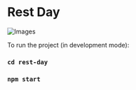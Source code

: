 # Rest Day
![Images](https://media.giphy.com/media/7M6aCNT9OUAxt1ydUx/giphy.gif)

To run the project (in development mode):

### `cd rest-day`

### `npm start`
